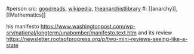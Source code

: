 #person 
src: [goodreads](https://www.goodreads.com/author/show/6054976.Theodore_J_Kaczynski), [wikipedia](https://en.wikipedia.org/wiki/Ted_Kaczynski), [theanarchistlibrary](https://theanarchistlibrary.org/category/author/ted-kaczynski) 
#: [[anarchy]], [[Mathematics]] 

his manifesto https://www.washingtonpost.com/wp-srv/national/longterm/unabomber/manifesto.text.htm and its review https://newsletter.rootsofprogress.org/p/two-mini-reviews-seeing-like-a-state

